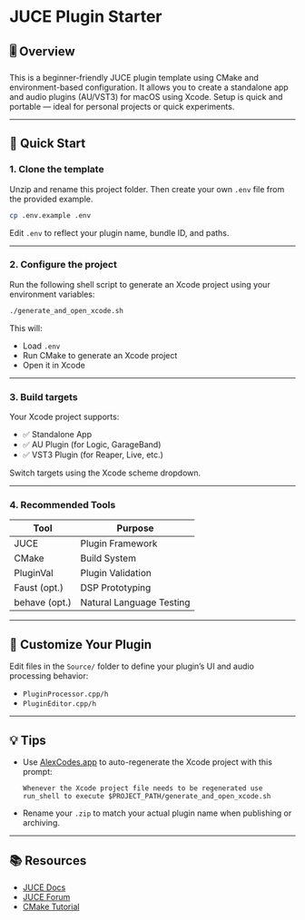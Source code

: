 # JUCE Plugin Starter

## 🎚 Overview

This is a beginner-friendly JUCE plugin template using CMake and environment-based configuration. It allows you to create a standalone app and audio plugins (AU/VST3) for macOS using Xcode. Setup is quick and portable — ideal for personal projects or quick experiments.

---

## 🚀 Quick Start

### 1. Clone the template
Unzip and rename this project folder. Then create your own `.env` file from the provided example.

```bash
cp .env.example .env
```

Edit `.env` to reflect your plugin name, bundle ID, and paths.

---

### 2. Configure the project

Run the following shell script to generate an Xcode project using your environment variables:

```bash
./generate_and_open_xcode.sh
```

This will:
- Load `.env`
- Run CMake to generate an Xcode project
- Open it in Xcode

---

### 3. Build targets

Your Xcode project supports:

- ✅ Standalone App
- ✅ AU Plugin (for Logic, GarageBand)
- ✅ VST3 Plugin (for Reaper, Live, etc.)

Switch targets using the Xcode scheme dropdown.

---

### 4. Recommended Tools

| Tool           | Purpose                         |
|----------------|---------------------------------|
| JUCE           | Plugin Framework                |
| CMake          | Build System                    |
| PluginVal      | Plugin Validation               |
| Faust (opt.)   | DSP Prototyping                 |
| behave (opt.)  | Natural Language Testing        |

---

## 📁 Customize Your Plugin

Edit files in the `Source/` folder to define your plugin’s UI and audio processing behavior:

- `PluginProcessor.cpp/h`
- `PluginEditor.cpp/h`

---

## 💡 Tips

- Use [AlexCodes.app](https://alexcodes.app) to auto-regenerate the Xcode project with this prompt:
  ```
  Whenever the Xcode project file needs to be regenerated use run_shell to execute $PROJECT_PATH/generate_and_open_xcode.sh
  ```

- Rename your `.zip` to match your actual plugin name when publishing or archiving.

---

## 📚 Resources

- [JUCE Docs](https://docs.juce.com/)
- [JUCE Forum](https://forum.juce.com/)
- [CMake Tutorial](https://cmake.org/learn/)
